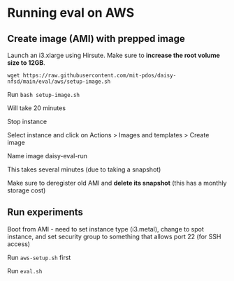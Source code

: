 # Running eval on AWS

## Create image (AMI) with prepped image

Launch an i3.xlarge using Hirsute. Make sure to **increase the root volume size
to 12GB**.

`wget https://raw.githubusercontent.com/mit-pdos/daisy-nfsd/main/eval/aws/setup-image.sh`

Run `bash setup-image.sh`

Will take 20 minutes

Stop instance

Select instance and click on Actions > Images and templates > Create image

Name image daisy-eval-run

This takes several minutes (due to taking a snapshot)

Make sure to deregister old AMI and **delete its snapshot** (this has a monthly
storage cost)

## Run experiments

Boot from AMI - need to set instance type (i3.metal), change to spot instance,
and set security group to something that allows port 22 (for SSH access)

Run `aws-setup.sh` first

Run `eval.sh`
